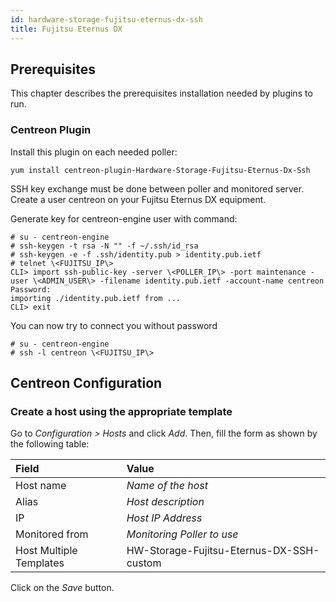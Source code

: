 ```yaml
---
id: hardware-storage-fujitsu-eternus-dx-ssh
title: Fujitsu Eternus DX
---
```


## Prerequisites

This chapter describes the prerequisites installation needed by plugins to run.

### Centreon Plugin

Install this plugin on each needed poller:

``` shell
yum install centreon-plugin-Hardware-Storage-Fujitsu-Eternus-Dx-Ssh
```

SSH key exchange must be done between poller and monitored server. Create a user
centreon on your Fujitsu Eternus DX equipment.

Generate key for centreon-engine user with command:

    # su - centreon-engine
    # ssh-keygen -t rsa -N "" -f ~/.ssh/id_rsa
    # ssh-keygen -e -f .ssh/identity.pub > identity.pub.ietf
    # telnet \<FUJITSU_IP\>
    CLI> import ssh-public-key -server \<POLLER_IP\> -port maintenance -user \<ADMIN_USER\> -filename identity.pub.ietf -account-name centreon
    Password:
    importing ./identity.pub.ietf from ...
    CLI> exit

You can now try to connect you without password

    # su - centreon-engine
    # ssh -l centreon \<FUJITSU_IP\>

## Centreon Configuration

### Create a host using the appropriate template

Go to *Configuration \> Hosts* and click *Add*. Then, fill the form as shown by
the following table:

| Field                                | Value                                    |
| :----------------------------------- | :--------------------------------------- |
| Host name                            | *Name of the host*                       |
| Alias                                | *Host description*                       |
| IP                                   | *Host IP Address*                        |
| Monitored from                       | *Monitoring Poller to use*               |
| Host Multiple Templates              | HW-Storage-Fujitsu-Eternus-DX-SSH-custom |

Click on the *Save* button.
